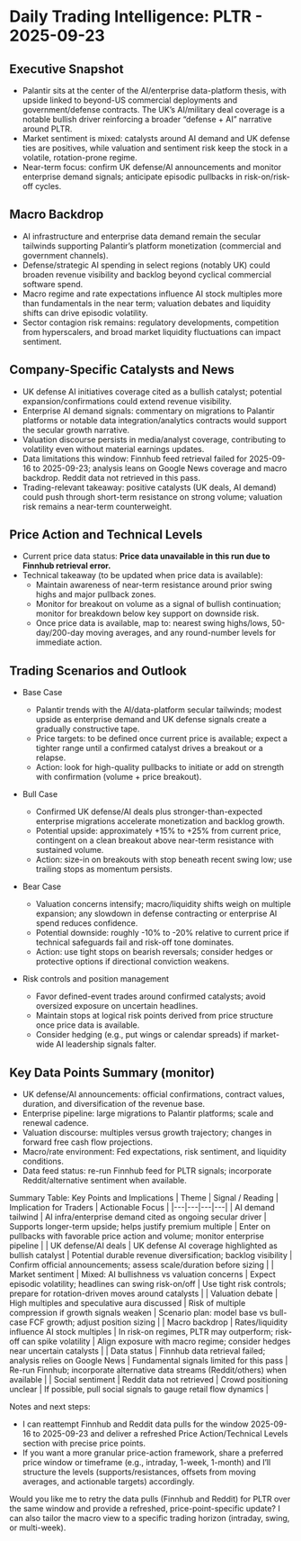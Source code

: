 # Daily Trading Intelligence: PLTR - 2025-09-23

## Executive Snapshot
- Palantir sits at the center of the AI/enterprise data-platform thesis, with upside linked to beyond-US commercial deployments and government/defense contracts. The UK’s AI/military deal coverage is a notable bullish driver reinforcing a broader “defense + AI” narrative around PLTR.
- Market sentiment is mixed: catalysts around AI demand and UK defense ties are positives, while valuation and sentiment risk keep the stock in a volatile, rotation-prone regime.
- Near-term focus: confirm UK defense/AI announcements and monitor enterprise demand signals; anticipate episodic pullbacks in risk-on/risk-off cycles.

## Macro Backdrop
- AI infrastructure and enterprise data demand remain the secular tailwinds supporting Palantir’s platform monetization (commercial and government channels).
- Defense/strategic AI spending in select regions (notably UK) could broaden revenue visibility and backlog beyond cyclical commercial software spend.
- Macro regime and rate expectations influence AI stock multiples more than fundamentals in the near term; valuation debates and liquidity shifts can drive episodic volatility.
- Sector contagion risk remains: regulatory developments, competition from hyperscalers, and broad market liquidity fluctuations can impact sentiment.

## Company-Specific Catalysts and News
- UK defense AI initiatives coverage cited as a bullish catalyst; potential expansion/confirmations could extend revenue visibility.
- Enterprise AI demand signals: commentary on migrations to Palantir platforms or notable data integration/analytics contracts would support the secular growth narrative.
- Valuation discourse persists in media/analyst coverage, contributing to volatility even without material earnings updates.
- Data limitations this window: Finnhub feed retrieval failed for 2025-09-16 to 2025-09-23; analysis leans on Google News coverage and macro backdrop. Reddit data not retrieved in this pass.
- Trading-relevant takeaway: positive catalysts (UK deals, AI demand) could push through short-term resistance on strong volume; valuation risk remains a near-term counterweight.

## Price Action and Technical Levels
- Current price data status: **Price data unavailable in this run due to Finnhub retrieval error.**
- Technical takeaway (to be updated when price data is available):
  - Maintain awareness of near-term resistance around prior swing highs and major pullback zones.
  - Monitor for breakout on volume as a signal of bullish continuation; monitor for breakdown below key support on downside risk.
  - Once price data is available, map to: nearest swing highs/lows, 50-day/200-day moving averages, and any round-number levels for immediate action.

## Trading Scenarios and Outlook
- Base Case
  - Palantir trends with the AI/data-platform secular tailwinds; modest upside as enterprise demand and UK defense signals create a gradually constructive tape.
  - Price targets: to be defined once current price is available; expect a tighter range until a confirmed catalyst drives a breakout or a relapse.
  - Action: look for high-quality pullbacks to initiate or add on strength with confirmation (volume + price breakout).

- Bull Case
  - Confirmed UK defense/AI deals plus stronger-than-expected enterprise migrations accelerate monetization and backlog growth.
  - Potential upside: approximately +15% to +25% from current price, contingent on a clean breakout above near-term resistance with sustained volume.
  - Action: size-in on breakouts with stop beneath recent swing low; use trailing stops as momentum persists.

- Bear Case
  - Valuation concerns intensify; macro/liquidity shifts weigh on multiple expansion; any slowdown in defense contracting or enterprise AI spend reduces confidence.
  - Potential downside: roughly -10% to -20% relative to current price if technical safeguards fail and risk-off tone dominates.
  - Action: use tight stops on bearish reversals; consider hedges or protective options if directional conviction weakens.

- Risk controls and position management
  - Favor defined-event trades around confirmed catalysts; avoid oversized exposure on uncertain headlines.
  - Maintain stops at logical risk points derived from price structure once price data is available.
  - Consider hedging (e.g., put wings or calendar spreads) if market-wide AI leadership signals falter.

## Key Data Points Summary (monitor)
- UK defense/AI announcements: official confirmations, contract values, duration, and diversification of the revenue base.
- Enterprise pipeline: large migrations to Palantir platforms; scale and renewal cadence.
- Valuation discourse: multiples versus growth trajectory; changes in forward free cash flow projections.
- Macro/rate environment: Fed expectations, risk sentiment, and liquidity conditions.
- Data feed status: re-run Finnhub feed for PLTR signals; incorporate Reddit/alternative sentiment when available.

Summary Table: Key Points and Implications
| Theme | Signal / Reading | Implication for Traders | Actionable Focus |
|---|---|---|---|
| AI demand tailwind | AI infra/enterprise demand cited as ongoing secular driver | Supports longer-term upside; helps justify premium multiple | Enter on pullbacks with favorable price action and volume; monitor enterprise pipeline |
| UK defense/AI deals | UK defense AI coverage highlighted as bullish catalyst | Potential durable revenue diversification; backlog visibility | Confirm official announcements; assess scale/duration before sizing |
| Market sentiment | Mixed: AI bullishness vs valuation concerns | Expect episodic volatility; headlines can swing risk-on/off | Use tight risk controls; prepare for rotation-driven moves around catalysts |
| Valuation debate | High multiples and speculative aura discussed | Risk of multiple compression if growth signals weaken | Scenario plan: model base vs bull-case FCF growth; adjust position sizing |
| Macro backdrop | Rates/liquidity influence AI stock multiples | In risk-on regimes, PLTR may outperform; risk-off can spike volatility | Align exposure with macro regime; consider hedges near uncertain catalysts |
| Data status | Finnhub data retrieval failed; analysis relies on Google News | Fundamental signals limited for this pass | Re-run Finnhub; incorporate alternative data streams (Reddit/others) when available |
| Social sentiment | Reddit data not retrieved | Crowd positioning unclear | If possible, pull social signals to gauge retail flow dynamics |

Notes and next steps:
- I can reattempt Finnhub and Reddit data pulls for the window 2025-09-16 to 2025-09-23 and deliver a refreshed Price Action/Technical Levels section with precise price points.
- If you want a more granular price-action framework, share a preferred price window or timeframe (e.g., intraday, 1-week, 1-month) and I’ll structure the levels (supports/resistances, offsets from moving averages, and actionable targets) accordingly.

Would you like me to retry the data pulls (Finnhub and Reddit) for PLTR over the same window and provide a refreshed, price-point-specific update? I can also tailor the macro view to a specific trading horizon (intraday, swing, or multi-week).